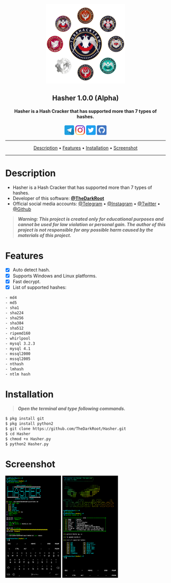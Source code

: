 <p align="center"><a href="https://turkhackteam.org"><img src="https://raw.githubusercontent.com/TheDarkRoot/FileStore/master/Images/TheDarkRoot/Banner.png" width="250"></a></p>
<h2 align="center"><b>Hasher 1.0.0 (Alpha)</b></h2>
<h4 align="center">Hasher is a Hash Cracker that has supported more than 7 types of hashes.</h4>
</p>
<p align="center"><a href="center"><a href="https://t.me/TheDarkRoot"><img src="https://raw.githubusercontent.com/TheDarkRoot/FileStore/master/Images/TheDarkRoot/Telegram.png" width="30"></a>     <a href="center"><a href="https://instagram.com/TheDarkRoot"><img src="https://raw.githubusercontent.com/TheDarkRoot/FileStore/master/Images/TheDarkRoot/Instagram.png" width="30"></a>     <a href="center"><a href="https://twitter.com/TDarkRoot"><img src="https://raw.githubusercontent.com/TheDarkRoot/FileStore/master/Images/TheDarkRoot/Twitter.png" width="30"></a>     <a href="https://github.com/CiKu370/hasher"><img src="https://raw.githubusercontent.com/TheDarkRoot/FileStore/master/Images/TheDarkRoot/Github.png" width="30"></a></p>
</p>
<hr>
<p align="center"><a href="#Description">Description</a> &bull; <a href="#Features">Features</a> &bull; <a href="#Installation">Installation</a> &bull; <a href="#Screenshot">Screenshot</a></p>
<hr>


# Description

- Hasher is a Hash Cracker that has supported more than 7 types of hashes.
- Developer of this software: **[@TheDarkRoot](https://github.com/TheDarkRoot)**
- Official social media accounts: [@Telegram](https://t.me/TheDarkRoot) &bull; [@Instagram](https://instagram.com/TheDarkRoot) &bull; [@Twitter](https://twitter.com/TDarkRoot) &bull; [@Github](https://github.com/TheDarkRoot)

> ***Warning: This project is created only for educational purposes and cannot be used for law violation or personal gain.
The author of this project is not responsible for any possible harm caused by the materials of this project.***

# Features

- [x] Auto detect hash.
- [x] Supports Windows and Linux platforms.
- [x] Fast decrypt.
- [x] List of supported hashes:
```
- md4
- md5
- sha1
- sha224
- sha256 
- sha384
- sha512
- ripemd160
- whirlpool
- mysql 3.2.3
- mysql 4.1
- mssql2000
- mssql2005
- nthash
- lmhash
- ntlm hash
``` 

# Installation

> ***Open the terminal and type following commands.***
  ```
$ pkg install git
$ pkg install python2
$ git clone https://github.com/TheDarkRoot/Hasher.git
$ cd Hasher
$ chmod +x Hasher.py
$ python2 Hasher.py
  ```

# Screenshot

[<img src="https://raw.githubusercontent.com/TheDarkRoot/FileStore/master/Images/TheDarkRoot/Screenshots/Hasher%2001.png" width=175>](https://raw.githubusercontent.com/TheDarkRoot/FileStore/master/Images/TheDarkRoot/Screenshots/Hasher%2001.png)
[<img src="https://raw.githubusercontent.com/TheDarkRoot/FileStore/master/Images/TheDarkRoot/Screenshots/Hasher%2002.png" width=175>](https://raw.githubusercontent.com/TheDarkRoot/FileStore/master/Images/TheDarkRoot/Screenshots/Hasher%2002.png)
